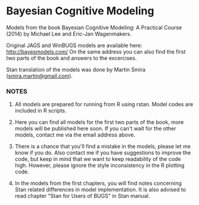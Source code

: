 # Bayesian Cognitive Modeling

Models from the book Bayesian Cognitive Modeling: A Practical Course (2014) by Michael Lee and Eric-Jan Wagenmakers.

Original JAGS and WinBUGS models are available here: http://bayesmodels.com/ 
On the same address you can also find the first two parts of the book and answers to the excercises. 

Stan translation of the models was done by Martin Smira (smira.martin@gmail.com).

### NOTES 

1. All models are prepared for running from R using rstan. Model codes are included in R scripts.

2. Here you can find all models for the first two parts of the book, more models will be published here soon. If you can't wait for the other models, contact me via the email address above.

3. There is a chance that you'll find a mistake in the models, please let me know if you do. Also contact me if you have suggestions to improve the code, but keep in mind that we want to keep readability of the code high. However, please ignore the style inconsistency in the R plotting code. 

4. In the models from the first chapters, you will find notes concerning Stan related differences in model implementation. It is also advised to read chapter "Stan for Users of BUGS" in Stan manual.

